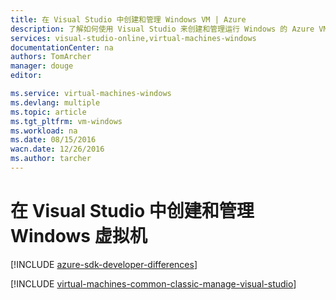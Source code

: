```yaml
---
title: 在 Visual Studio 中创建和管理 Windows VM | Azure
description: 了解如何使用 Visual Studio 来创建和管理运行 Windows 的 Azure VM
services: visual-studio-online,virtual-machines-windows
documentationCenter: na
authors: TomArcher
manager: douge
editor: 

ms.service: virtual-machines-windows
ms.devlang: multiple
ms.topic: article
ms.tgt_pltfrm: vm-windows
ms.workload: na
ms.date: 08/15/2016
wacn.date: 12/26/2016
ms.author: tarcher
---
```


# 在 Visual Studio 中创建和管理 Windows 虚拟机

[!INCLUDE [azure-sdk-developer-differences](../../includes/azure-sdk-developer-differences.md)]

[!INCLUDE [virtual-machines-common-classic-manage-visual-studio](../../includes/virtual-machines-common-classic-manage-visual-studio.md)]

<!---HONumber=Mooncake_Quality_Review_1215_2016-->